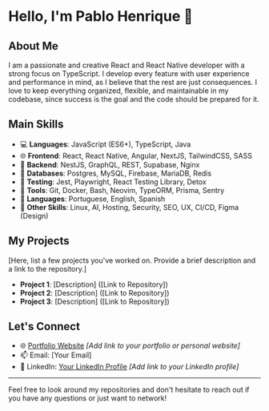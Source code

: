 
# Hello, I'm Pablo Henrique 👋

## About Me
I am a passionate and creative React and React Native developer with a strong focus on TypeScript. 
I develop every feature with user experience and performance in mind, as I believe that the rest are just consequences. 
I love to keep everything organized, flexible, and maintainable in my codebase, since success is the goal and the code should be prepared for it.

## Main Skills
- 💻 **Languages**: JavaScript (ES6+), TypeScript, Java
- 🌐 **Frontend**: React, React Native, Angular, NextJS, TailwindCSS, SASS
- 🔗 **Backend**: NestJS, GraphQL, REST, Supabase, Nginx 
- 💾 **Databases**: Postgres, MySQL, Firebase, MariaDB, Redis
- 💾 **Testing**:  Jest, Playwright, React Testing Library, Detox
- 🔧 **Tools**: Git, Docker, Bash, Neovim, TypeORM, Prisma, Sentry
- 🚀 **Languages**: Portuguese, English, Spanish
- 🚀 **Other Skills**: Linux, AI, Hosting, Security, SEO, UX, CI/CD, Figma (Design)

## My Projects
[Here, list a few projects you've worked on. Provide a brief description and a link to the repository.]

- **Project 1**: [Description] ([Link to Repository])
- **Project 2**: [Description] ([Link to Repository])
- **Project 3**: [Description] ([Link to Repository])

## Let's Connect
- 🌐 [Portfolio Website](#) _[Add link to your portfolio or personal website]_
- 📫 Email: [Your Email]
- 📱 LinkedIn: [Your LinkedIn Profile](#) _[Add link to your LinkedIn profile]_

---

Feel free to look around my repositories and don't hesitate to reach out if you have any questions or just want to network!

